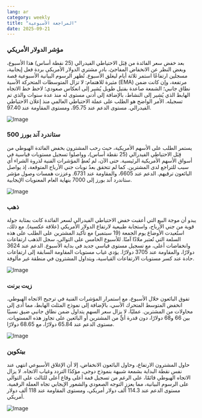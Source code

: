 ```yaml
---
lang: ar
category: weekly
title: "المراجعة الأسبوعية"
date: 2025-09-21
---
```


### مؤشر الدولار الأمريكي

بعد خفض سعر الفائدة من قِبَل الاحتياطي الفيدرالي (25 نقطة أساس) هذا الأسبوع، وبغض النظر عن الانخفاض المفاجئ، بادر مشتري الدولار الأمريكي بردة فعل إيجابية، مسجلين ارتفاعًا استمر ثلاثة أيام ليغلق الأسبوع. تُظهر الرسوم البيانية الأسبوعية قصة مثيرة للاهتمام: لا تزال المتوسطات المتحركة الأسية (EMA) مرتفعة، وإن كانت ضمن نطاق جانبي؛ الشمعة صاعدة بفتيل طويل يُشير إلى انعكاس صعودي؛ لاحظ خط الاتجاه الهابط الذي يُشير إلى النشاط، بالإضافة إلى أدنى مستوى له منذ عدة سنوات والذي تم تسجيله. الأمر الواضح هو الطلب على عملة الاحتياطي العالمي منذ إعلان الاحتياطي الفيدرالي. مستوى الدعم عند 95.75، ومستوى المقاومة عند 97.40.

![Image](https://markleighedu.github.io/img/Sep-2025/21-Sep-2025/usdindex.jpg)

### ستاندرد آند بورز 500

يستمر الطلب على الأسهم الأمريكية، حيث رحب المشترون بخفض الفائدة الهبوطي من قِبَل الاحتياطي الفيدرالي (25 نقطة أساس)، وواصلوا تسجيل مستويات قياسية في أسواق الأسهم الأمريكية الرئيسية. حتى الآن، لم تُعطِ المؤشرات الفنية لذروة الشراء أي سبب للتراجع لدى المشترين. كما لم تتحقق بعدُ نوبات جني الأرباح المتوقعة، إذ يواصل البائعون ترقبهم. الدعم عند 6605، والمقاومة عند 6731. وعززت همسات وصول مؤشر ستاندرد آند بورز إلى 7000 بنهاية العام المعنويات الإيجابية.

![Image](https://markleighedu.github.io/img/Sep-2025/21-Sep-2025/sp500.jpg)

### ذهب

يبدو أن موجة البيع التي أعقبت خفض الاحتياطي الفيدرالي لسعر الفائدة كانت بمثابة جولة قوية من جني الأرباح، واستجابة طبيعية لارتفاع الدولار الأمريكي (علاقة عكسية). مع ذلك، استُعيدت الأوضاع يوم الجمعة (19 سبتمبر) مع تأكيد المشترين على الطلب على هذه السلعة التي تُعتبر ملاذًا آمنًا. للأسبوع الخامس على التوالي، سجل الذهب ارتفاعات وانخفاضات أعلى، مع تسجيل مستوى قياسي جديد في بداية الأسبوع. الدعم عند 3624 دولارًا، والمقاومة عند 3705 دولارًا. يؤدي غياب مستويات المقاومة السابقة إلى ارتفاعات حادة عند كسر مستويات الارتفاعات القياسية، ويتداول المشترون في منطقة غير مألوفة.

![Image](https://markleighedu.github.io/img/Sep-2025/21-Sep-2025/gold.jpg)

### زيت برنت

تفوق البائعون خلال الأسبوع، مع استمرار المؤشرات الفنية في ترجيح الاتجاه الهبوطي. انخفض المتوسط المتحرك الأسي، بالإضافة إلى نموذج المثلث الهابط، مما أدى إلى محاولات من المشترين. عمليًا، لا يزال سعر السهم يتداول ضمن نطاق جانبي ضيق نسبيًا بين 66 و68 دولارًا، دون قدرة أيٍّ من المشترين أو البائعين على تجاوز هذه المستويات. مستوى الدعم عند 65.84 دولارًا، مع 68.65 دولارًا.

![Image](https://markleighedu.github.io/img/Sep-2025/21-Sep-2025/brentoil.jpg)

### بيتكوين

حاول المشترون الارتفاع، وحاول البائعون الانخفاض، إلا أن الإغلاق الأسبوعي انتهى عند نفس نقطة البداية بشمعة شبيهة بنموذج دوجي، مؤكدًا التردد وغياب الاتجاه. لا يزال الاتجاه الهبوطي قائمًا، على الرغم من تسجيل قمة أعلى وقاع أعلى للثالث على التوالي على الرسوم البيانية، مما يعزز التوجه الصعودي والشعور الإيجابي تجاه العملة الرقمية. مستوى الدعم عند 114.3 ألف دولار أمريكي، ومستوى المقاومة عند 118 ألف دولار أمريكي.

![Image](https://markleighedu.github.io/img/Sep-2025/21-Sep-2025/bitcoin.jpg)

